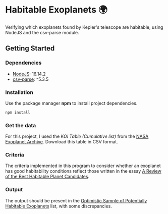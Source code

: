 # Habitable Exoplanets 🌍

Verifying which exoplanets found by Kepler's telescope are habitable, using NodeJS and the csv-parse module.

## Getting Started
### Dependencies

* [NodeJS](https://nodejs.org/en/): 16.14.2
* [csv-parse](https://csv.js.org/parse/): ^5.3.5

### Installation

Use the package manager **npm** to install project dependencies.

```bash
npm install
```

### Get the data
For this project, I used the *KOI Table (Cumulative list)* from the [NASA Exoplanet Archive](https://exoplanetarchive.ipac.caltech.edu/cgi-bin/TblView/nph-tblView?app=ExoTbls&config=cumulative). 
Download this table in CSV format.

### Criteria
The criteria implemented in this program to consider whether an exoplanet has good habitability conditions reflect those written in the essay [A Review of the Best Habitable Planet Candidates](https://www.centauri-dreams.org/2015/01/30/a-review-of-the-best-habitable-planet-candidates/).

### Output
The output should be present in the [Optimistic Sample of Potentially Habitable Exoplanets](https://phl.upr.edu/projects/habitable-exoplanets-catalog#h.z62ef7783e5) list, with some discrepancies.

